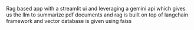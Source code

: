 Rag based app with a streamlit ui and leveraging a gemini api which gives us the llm to summarize pdf documents and rag is built on top of langchain framework and  vector database is given using faiss

